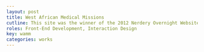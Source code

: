 ```yaml
---
layout: post
title: West African Medical Missions
cutline: This site was the winner of the 2012 Nerdery Overnight Website Challenge. WAMM wanted a site that would give them the ability to manage volunteers and take donations.
roles: Front-End Development, Interaction Design
key: wamm
categories: works
---
```

